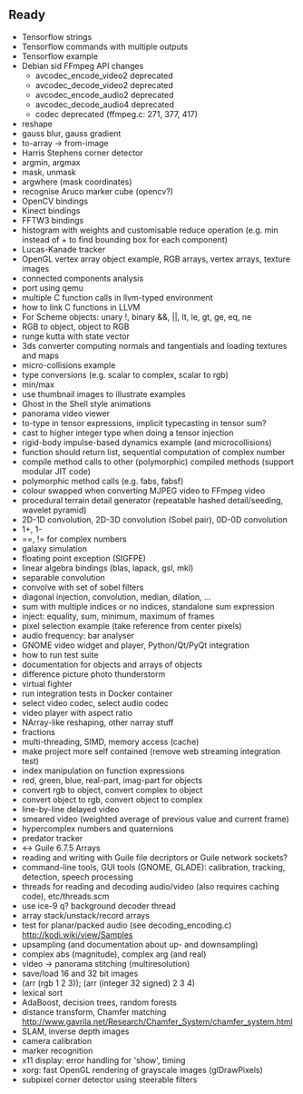 ## Ready

* Tensorflow strings
* Tensorflow commands with multiple outputs
* Tensorflow example
* Debian sid FFmpeg API changes
  * avcodec\_encode\_video2 deprecated
  * avcodec\_decode\_video2 deprecated
  * avcodec\_encode\_audio2 deprecated
  * avcodec\_decode\_audio4 deprecated
  * codec deprecated (ffmpeg.c: 271, 377, 417)
* reshape
* gauss blur, gauss gradient
* to-array -> from-image
* Harris Stephens corner detector
* argmin, argmax
* mask, unmask
* argwhere (mask coordinates)
* recognise Aruco marker cube (opencv?)
* OpenCV bindings
* Kinect bindings
* FFTW3 bindings
* histogram with weights and customisable reduce operation (e.g. min instead of + to find bounding box for each component)
* Lucas-Kanade tracker
* OpenGL vertex array object example, RGB arrays, vertex arrays, texture images
* connected components analysis
* port using qemu
* multiple C function calls in llvm-typed environment
* how to link C functions in LLVM
* For Scheme objects: unary !, binary &&, ||, lt, le, gt, ge, eq, ne
* RGB to object, object to RGB
* runge kutta with state vector
* 3ds converter computing normals and tangentials and loading textures and maps
* micro-collisions example
* type conversions (e.g. scalar to complex, scalar to rgb)
* min/max
* use thumbnail images to illustrate examples
* Ghost in the Shell style animations
* panorama video viewer
* to-type in tensor expressions, implicit typecasting in tensor sum?
* cast to higher integer type when doing a tensor injection
* rigid-body impulse-based dynamics example (and microcollisions)
* function should return list, sequential computation of complex number
* compile method calls to other (polymorphic) compiled methods (support modular JIT code)
* polymorphic method calls (e.g. fabs, fabsf)
* colour swapped when converting MJPEG video to FFmpeg video
* procedural terrain detail generator (repeatable hashed detail/seeding, wavelet pyramid)
* 2D-1D convolution, 2D-3D convolution (Sobel pair), 0D-0D convolution
* 1+, 1-
* ==, != for complex numbers
* galaxy simulation
* floating point exception (SIGFPE)
* linear algebra bindings (blas, lapack, gsl, mkl)
* separable convolution
* convolve with set of sobel filters
* diagonal injection, convolution, median, dilation, ...
* sum with multiple indices or no indices, standalone sum expression
* inject: equality, sum, minimum, maximum of frames
* pixel selection example (take reference from center pixels)
* audio frequency: bar analyser
* GNOME video widget and player, Python/Qt/PyQt integration
* how to run test suite
* documentation for objects and arrays of objects
* difference picture photo thunderstorm
* virtual fighter
* run integration tests in Docker container
* select video codec, select audio codec
* video player with aspect ratio
* NArray-like reshaping, other narray stuff
* fractions
* multi-threading, SIMD, memory access (cache)
* make project more self contained (remove web streaming integration test)
* index manipulation on function expressions
* red, green, blue, real-part, imag-part for objects
* convert rgb to object, convert complex to object
* convert object to rgb, convert object to complex
* line-by-line delayed video
* smeared video (weighted average of previous value and current frame)
* hypercomplex numbers and quaternions
* predator tracker
* <-> Guile 6.7.5 Arrays
* reading and writing with Guile file decriptors or Guile network sockets?
* command-line tools, GUI tools (GNOME, GLADE): calibration, tracking, detection, speech processing
* threads for reading and decoding audio/video (also requires caching code), etc/threads.scm
* use ice-9 q? background decoder thread
* array stack/unstack/record arrays
* test for planar/packed audio (see decoding\_encoding.c)
  http://kodi.wiki/view/Samples
* upsampling (and documentation about up- and downsampling)
* complex abs (magnitude), complex arg (and real)
* video -> panorama stitching (multiresolution)
* save/load 16 and 32 bit images
* (arr (rgb 1 2 3)); (arr (integer 32 signed) 2 3 4)
* lexical sort
* AdaBoost, decision trees, random forests
* distance transform, Chamfer matching
  http://www.gavrila.net/Research/Chamfer_System/chamfer_system.html
* SLAM, inverse depth images
* camera calibration
* marker recognition
* x11 display: error handling for 'show', timing
* xorg: fast OpenGL rendering of grayscale images (glDrawPixels)
* subpixel corner detector using steerable filters
